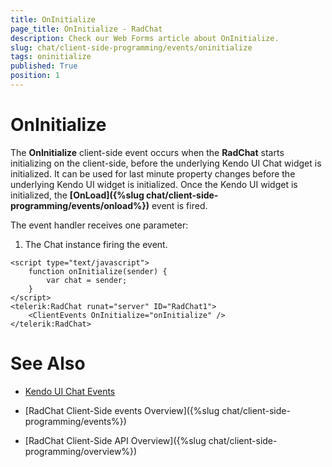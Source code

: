 ```yaml
---
title: OnInitialize
page_title: OnInitialize - RadChat
description: Check our Web Forms article about OnInitialize.
slug: chat/client-side-programming/events/oninitialize
tags: oninitialize
published: True
position: 1
---
```


# OnInitialize

The **OnInitialize** client-side event occurs when the **RadChat** starts initializing on the client-side, before the underlying Kendo UI Chat widget is initialized. It can be used for last minute property changes before the underlying Kendo UI widget is initialized. Once the Kendo UI widget is initialized, the **[OnLoad]({%slug chat/client-side-programming/events/onload%})** event is fired.

The event handler receives one parameter:

1. The Chat instance firing the event.

````ASPNET
<script type="text/javascript">
    function onInitialize(sender) {
        var chat = sender;
    }
</script>
<telerik:RadChat runat="server" ID="RadChat1">
    <ClientEvents OnInitialize="onInitialize" />
</telerik:RadChat>
````

# See Also

 * [Kendo UI Chat Events](https://docs.telerik.com/kendo-ui/api/javascript/ui/chat#events)

 * [RadChat Client-Side events Overview]({%slug chat/client-side-programming/events%})

 * [RadChat Client-Side API Overview]({%slug chat/client-side-programming/overview%})

